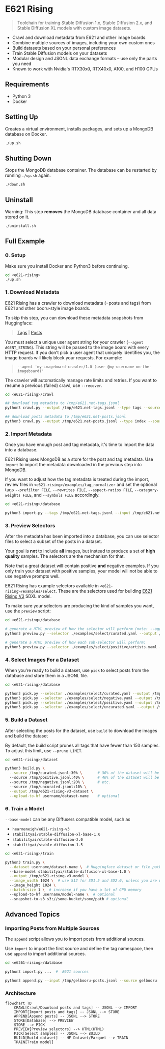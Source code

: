 # E621 Rising

> Toolchain for training Stable Diffusion 1.x, Stable Diffusion 2.x, and Stable Diffusion XL models
> with custom image datasets.

* Crawl and download metadata from E621 and other image boards
* Combine multiple sources of images, including your own custom ones
* Build datasets based on your personal preferences
* Train Stable Diffusion models on your datasets
* Modular design and JSONL data exchange formats – use only the parts you need
* Known to work with Nvidia's RTX30x0, RTX40x0, A100, and H100 GPUs

## Requirements
* Python 3
* Docker


## Setting Up
Creates a virtual environment, installs packages, and sets up a MongoDB database on Docker. 

```bash
./up.sh
```

## Shutting Down
Stops the MongoDB database container. The database can be restarted by running `./up.sh` again.

```bash
./down.sh
```


## Uninstall
Warning: This step **removes** the MongoDB database container and all data stored on it.

```bash
./uninstall.sh
```


## Full Example

### 0. Setup
Make sure you install Docker and Python3 before continuing.

```bash
cd <e621-rising>
./up.sh
```

### 1. Download Metadata
E621 Rising has a crawler to download metadata (=posts and tags) from E621 and other booru-style image boards.

To skip this step, you can download these metadata snapshots from Huggingface:

> [Tags]() | [Posts]() 

You must select a unique user agent string for your crawler (`--agent AGENT_STRING`). This string will be passed to the image board with every
HTTP request. If you don't pick a user agent that uniquely identifies you,
the image boards will likely block your requests. For example:

> `--agent 'my-imageboard-crawler/1.0 (user @my-username-on-the-imageboard)'`

The crawler will automatically manage rate limits and retries. If you want to resume a previous (failed) crawl, use `--recover`.

```bash
cd <e621-rising>/crawl

## download tag metadata to /tmp/e621.net-tags.jsonl
python3 crawl.py --output /tmp/e621.net-tags.jsonl --type tags --source e621 --recover --agent '<AGENT_STRING>'

## download posts metadata to /tmp/e621.net-posts.jsonl
python3 crawl.py --output /tmp/e621.net-posts.jsonl --type index --source e621 --recover --agent '<AGENT_STRING>'
```

### 2. Import Metadata
Once you have enough post and tag metadata, it's time to import the data into a database.

E621 Rising uses MongoDB as a store for the post and tag metadata. Use `import` to
import the metadata downloaded in the previous step into MongoDB.

If you want to adjust how the tag metadata is treated during the import,
review files in `<e621-rising>/examples/tag_normalizer` and set the optional
tags `--prefilter FILE`, `--rewrites FILE`, `--aspect-ratios FILE`, `--category-weights FILE`, and
`--symbols FILE` accordingly.

```bash
cd <e621-rising>/database

python3 import.py --tags /tmp/e621.net-tags.jsonl --input /tmp/e621.net-posts.jsonl --source e621
```

### 3. Preview Selectors
After the metadata has been imported into a database, you can use selector files to select
a subset of the posts in a dataset.

Your goal is **not** to include **all** images, but instead to produce
a set of **high quality** samples. The selectors are the mechanism for that.

Note that a great dataset will contain positive **and** negative examples. If you only
train your dataset with positive samples, your model will not be able to use negative
prompts well.

E621 Rising has example selectors available in `<e621-rising>/examples/select`. These
are the selectors used for building [E621 Rising V3](https://huggingface.co/hearmeneigh/e621-rising-v3) SDXL model.

To make sure your selectors are producing the kind of samples you want, use the `preview`
script:

```bash
cd <e621-rising>/database

# generate a HTML preview of how the selector will perform (note: --aggregate is required):
python3 preview.py --selector ./examples/select/curated.yaml --output /tmp/curated-previews --limit 1000 --output --aggregate

# generate a HTML preview of how each sub-selector will perform:
python3 preview.py --selector ./examples/select/positive/artists.yaml --output /tmp/curated-artists
```

### 4. Select Images For a Dataset
When you're ready to build a dataset, use `pick` to select posts from the database and store them in a JSONL file. 

```bash
cd <e621-rising>/database

python3 pick.py --selector ./examples/select/curated.yaml --output /tmp/curated.jsonl
python3 pick.py --selector ./examples/select/negative.yaml --output /tmp/negative.jsonl
python3 pick.py --selector ./examples/select/positive.yaml --output /tmp/positive.jsonl
python3 pick.py --selector ./examples/select/uncurated.yaml --output /tmp/uncurated.jsonl
```

### 5. Build a Dataset
After selecting the posts for the dataset, use `build` to download the images and build the dataset

By default, the build script prunes all tags that have fewer than 150 samples. To adjust this limit, use `--prune LIMIT`.

```bash
cd <e621-rising>/dataset

python3 build.py \
  --source /tmp/curated.jsonl:30% \       # 30% of the dataset will be curated samples
  --source /tmp/positive.jsonl:40% \      # 40% of the dataset will be positive samples
  --source /tmp/negative.jsonl:20% \      # etc.
  --source /tmp/uncurated.jsonl:10% \
  --output /tmp/e621-rising-v3-dataset \
  --upload-to-hf username/dataset-name    # optional
```

### 6. Train a Model
`--base-model` can be any Diffusers compatible model, such as 

* `hearmeneigh/e621-rising-v3`
* `stabilityai/stable-diffusion-xl-base-1.0`
* `stabilityai/stable-diffusion-2.0`
* `stabilityai/stable-diffusion-1.5`

```bash
cd <e621-rising>/train

python3 train.py \
  --dataset username/dataset-name \  # Huggingface dataset or file path to Parquet directory 
  --base-model stabilityai/stable-diffusion-xl-base-1.0 \
  --output /tmp/e621-rising-v3-model \
  --image_width 1024 \  # use 512 for SD1.5 and SD2.0, unless you are using a 768x768 base model
  --image_height 1024 \
  --batch-size 1 \  # increase if you have a lot of GPU memory  
  --upload-to-hf username/model-name \  # optional
  --snapshot-to-s3 s3://some-bucket/some/path # optional
```

## Advanced Topics

### Importing Posts from Multiple Sources
The `append` script allows you to import posts from additional sources.

Use `import` to import the first source and define the tag namespace, then use `append` to import additional sources.

```bash
cd <e6261-rising>/database

python3 import.py ...  #  E621 sources

python3 append.py --input /tmp/gelbooru-posts.jsonl --source gelbooru
```


### Architecture

```mermaid
flowchart TD
    CRAWL[Crawl/Download posts and tags] -- JSONL --> IMPORT
    IMPORT[Import posts and tags] -- JSONL --> STORE
    APPEND[Append posts] -- JSONL --> STORE
    STORE[Database] --> PREVIEW
    STORE --> PICK
    PREVIEW[Preview selectors] --> HTML(HTML)
    PICK[Select samples] -- JSONL --> BUILD
    BUILD[Build dataset] -- HF Dataset/Parquet --> TRAIN
    TRAIN[Train model]
```
